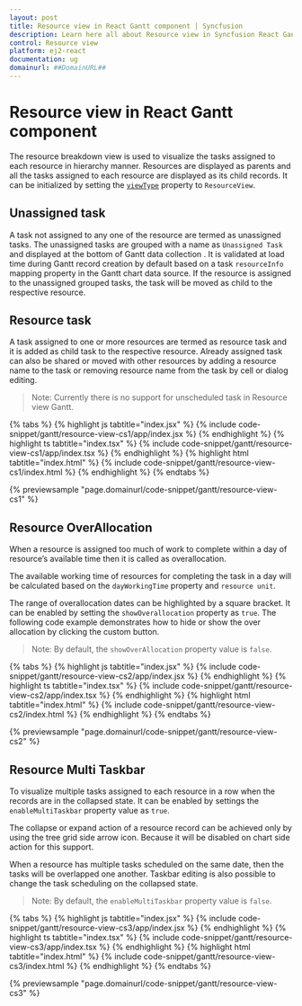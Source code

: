 ```yaml
---
layout: post
title: Resource view in React Gantt component | Syncfusion
description: Learn here all about Resource view in Syncfusion React Gantt component of Syncfusion Essential JS 2 and more.
control: Resource view 
platform: ej2-react
documentation: ug
domainurl: ##DomainURL##
---
```


# Resource view in React Gantt component

The resource breakdown view is used to visualize the tasks assigned to each resource in hierarchy manner. Resources are displayed as parents and all the tasks assigned to each resource are displayed as its child records. It can be initialized by setting the [`viewType`](https://ej2.syncfusion.com/react/documentation/api/gantt/#viewtype) property to `ResourceView`.

## Unassigned task

A task not assigned to any one of the resource are termed as unassigned tasks. The unassigned tasks are grouped with a name as `Unassigned Task` and displayed at the bottom of Gantt data collection . It is validated at load time during Gantt record creation by default based on a task `resourceInfo` mapping property in the Gantt chart data source. If the resource is assigned to the unassigned grouped tasks, the task will be moved as child to the respective resource.

## Resource task

A task assigned to one or more resources are termed as resource task and it is added as child task to the respective resource. Already assigned task can also be shared or moved with other resources by adding a resource name to the task or removing resource name from the task by cell or dialog editing.

>Note: Currently there is no support for unscheduled task in Resource view Gantt.

{% tabs %}
{% highlight js tabtitle="index.jsx" %}
{% include code-snippet/gantt/resource-view-cs1/app/index.jsx %}
{% endhighlight %}
{% highlight ts tabtitle="index.tsx" %}
{% include code-snippet/gantt/resource-view-cs1/app/index.tsx %}
{% endhighlight %}
{% highlight html tabtitle="index.html" %}
{% include code-snippet/gantt/resource-view-cs1/index.html %}
{% endhighlight %}
{% endtabs %}
        
{% previewsample "page.domainurl/code-snippet/gantt/resource-view-cs1" %}

## Resource OverAllocation

When a resource is assigned too much of work to complete within a day of resource’s available time then it is called as overallocation.

The available working time of resources for completing the task in a day will be calculated based on the `dayWorkingTime` property and `resource unit`.

The range of overallocation dates can be highlighted by a square bracket. It can be enabled by setting the `showOverallocation` property as `true`. The following code example demonstrates how to hide or show the over allocation by clicking the custom button.

>Note: By default, the `showOverAllocation` property value is `false`.

{% tabs %}
{% highlight js tabtitle="index.jsx" %}
{% include code-snippet/gantt/resource-view-cs2/app/index.jsx %}
{% endhighlight %}
{% highlight ts tabtitle="index.tsx" %}
{% include code-snippet/gantt/resource-view-cs2/app/index.tsx %}
{% endhighlight %}
{% highlight html tabtitle="index.html" %}
{% include code-snippet/gantt/resource-view-cs2/index.html %}
{% endhighlight %}
{% endtabs %}
        
{% previewsample "page.domainurl/code-snippet/gantt/resource-view-cs2" %}

## Resource Multi Taskbar

To visualize multiple tasks assigned to each resource in a row when the records are in the collapsed state. It can be enabled by settings the `enableMultiTaskbar` property value as `true`.

The collapse or expand action of a resource record can be achieved only by using the tree grid side arrow icon. Because it will be disabled on chart side action for this support.

When a resource has multiple tasks scheduled on the same date, then the tasks will be overlapped one another. Taskbar editing is also possible to change the task scheduling on the collapsed state.

>Note: By default, the `enableMultiTaskbar` property value is `false`.

{% tabs %}
{% highlight js tabtitle="index.jsx" %}
{% include code-snippet/gantt/resource-view-cs3/app/index.jsx %}
{% endhighlight %}
{% highlight ts tabtitle="index.tsx" %}
{% include code-snippet/gantt/resource-view-cs3/app/index.tsx %}
{% endhighlight %}
{% highlight html tabtitle="index.html" %}
{% include code-snippet/gantt/resource-view-cs3/index.html %}
{% endhighlight %}
{% endtabs %}
        
{% previewsample "page.domainurl/code-snippet/gantt/resource-view-cs3" %}